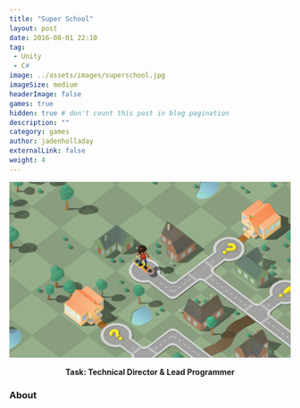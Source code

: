 ```yaml
---
title: "Super School"
layout: post
date: 2016-08-01 22:10
tag:
 - Unity
 - C#
image: ../assets/images/superschool.jpg
imageSize: medium
headerImage: false
games: true
hidden: true # don't count this post in blog pagination
description: ""
category: games
author: jadenholladay
externalLink: false
weight: 4
---
```


![Screenshot](../assets/images/superschool.jpg)
**<center>Task: Technical Director & Lead Programmer</center>**

### About
